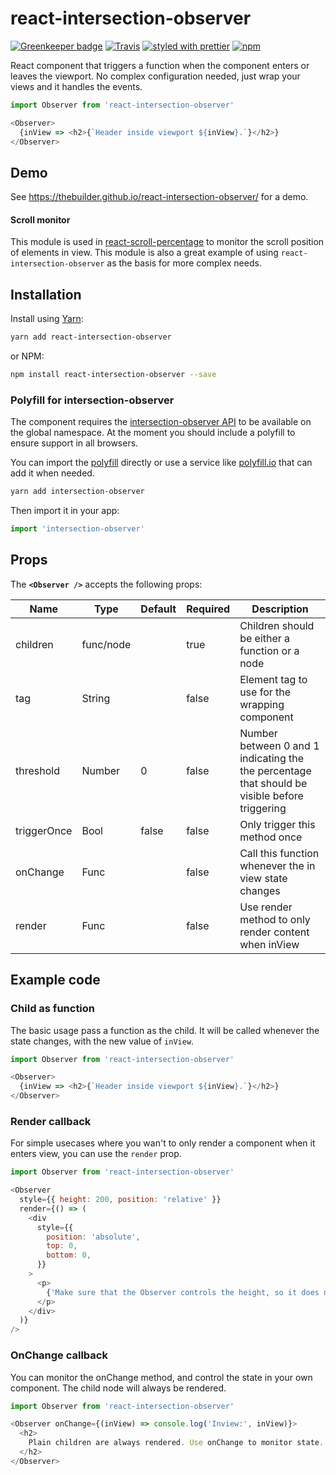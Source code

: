 # react-intersection-observer

[![Greenkeeper badge](https://badges.greenkeeper.io/thebuilder/react-intersection-observer.svg)](https://greenkeeper.io/)
[![Travis](https://travis-ci.org/thebuilder/react-intersection-observer.svg?branch=master)](https://travis-ci.org/thebuilder/react-intersection-observer)
[![styled with prettier](https://img.shields.io/badge/styled_with-prettier-ff69b4.svg)](https://github.com/prettier/prettier)
[![npm](https://img.shields.io/npm/v/react-intersection-observer.svg)](https://www.npmjs.com/package/react-intersection-observer)

React component that triggers a function when the component enters or leaves the viewport. No complex configuration needed, just wrap your views and it handles the events.

```js
import Observer from 'react-intersection-observer'

<Observer>
  {inView => <h2>{`Header inside viewport ${inView}.`}</h2>}
</Observer>
```

## Demo
See https://thebuilder.github.io/react-intersection-observer/ for a demo.

#### Scroll monitor
This module is used in [react-scroll-percentage](https://github.com/thebuilder/react-scroll-percentage) to monitor the scroll position of elements in view. This module is also a great example of using `react-intersection-observer` as the basis for more complex needs.

## Installation

Install using [Yarn](https://yarnpkg.com):
```sh
yarn add react-intersection-observer
```

or NPM:
```sh
npm install react-intersection-observer --save
```

### Polyfill for intersection-observer
The component requires the [intersection-observer API](https://developer.mozilla.org/en-US/docs/Web/API/Intersection_Observer_API) to be available on the global namespace. At the moment you should include a polyfill to ensure support in all browsers.

You can import the [polyfill](https://yarnpkg.com/en/package/intersection-observer) directly or use a service like [polyfill.io](https://polyfill.io/v2/docs/) that can add it when needed.

```sh
yarn add intersection-observer
```

Then import it in your app:

```js
import 'intersection-observer'
```

## Props
The **`<Observer />`** accepts the following props:

| Name             | Type      | Default           | Required | Description                                           |
| ---------------- | --------- | ----------------- | -------- | ----------------------------------------------------- |
| children         | func/node |                   | true     | Children should be either a function or a node        |
| tag              | String    |                   | false    | Element tag to use for the wrapping component         |
| threshold        | Number    | 0                 | false    | Number between 0 and 1 indicating the the percentage that should be visible before triggering  |
| triggerOnce      | Bool      | false             | false     | Only trigger this method once                         |
| onChange         | Func      |                   | false    | Call this function whenever the in view state changes |
| render           | Func      |                   | false    | Use render method to only render content when inView  |

## Example code

### Child as function
The basic usage pass a function as the child. It will be called whenever the state changes, with the new value of `inView`.

```js
import Observer from 'react-intersection-observer'

<Observer>
  {inView => <h2>{`Header inside viewport ${inView}.`}</h2>}
</Observer>
```

### Render callback
For simple usecases where you wan't to only render a component when it enters view, you can use the `render` prop.

```js
import Observer from 'react-intersection-observer'

<Observer
  style={{ height: 200, position: 'relative' }}
  render={() => (
    <div
      style={{
        position: 'absolute',
        top: 0,
        bottom: 0,
      }}
    >
      <p>
        {'Make sure that the Observer controls the height, so it does not change change when element is added.'}
      </p>
    </div>
  )}
/>
```


### OnChange callback
You can monitor the onChange method, and control the state in your own component.
The child node will always be rendered.

```js
import Observer from 'react-intersection-observer'

<Observer onChange={(inView) => console.log('Inview:', inView)}>
  <h2>
    Plain children are always rendered. Use onChange to monitor state.
  </h2>
</Observer>
```
